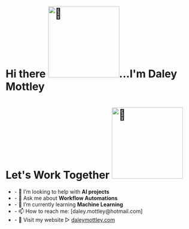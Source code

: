 
<div>
<h1>Hi there <a href="https://daleymottley.com" target="_blank"><img alt="👋" src="https://raw.githubusercontent.com/dmotts/dmotts/main/static/images/hi.gif" width="190" /></a>...I'm Daley Mottley </h1>
  <div  align="left">
    <h1>Let's Work Together <img alt="🤝" src="https://raw.githubusercontent.com/dmotts/dmotts/main/static/images/handshake.gif" width="190" /></h1>
   <ul>
     <li>- 🤔 I’m looking to help with <strong>AI projects</strong></span></li>
     <li>- 💬 Ask me about <strong>Workflow Automations</strong></span></li>     
     <li>- 🌱 I’m currently learning <strong>Machine Learning</strong></li>
     <li>- 📫 How to reach me:  [daley.mottley@hotmail.com]</li>
     <li>- 🔗 Visit my website ▻  <a href="https://daleymottley.com">daleymottley.com</a></li>
   </ul>
  </div>
